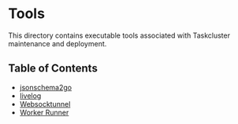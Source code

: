 # Tools

This directory contains executable tools associated with Taskcluster maintenance and deployment.

## Table of Contents

<!-- TOC BEGIN -->
* [jsonschema2go](jsonschema2go#readme)
* [livelog](livelog#readme)
* [Websocktunnel](websocktunnel#readme)
* [Worker Runner](worker-runner#readme)
<!-- TOC END -->
